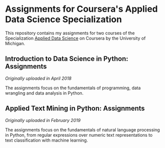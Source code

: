 # Assignments for Coursera's Applied Data Science Specialization

This repository contains my assignments for two courses of the Specialization [Applied Data Science](https://www.coursera.org/specializations/data-science-python) on Coursera by the University of Michigan.

## Introduction to Data Science in Python: Assignments

*Originally uploaded in April 2018*

The assignments focus on the fundamentals of programming, data wrangling and data analysis in Python.


## Applied Text Mining in Python: Assignments

*Originally uploaded in February 2019*

The assignments focus on the fundamentals of natural language processing in Python, from regular expressions over numeric text representations to text classification with machine learning.
